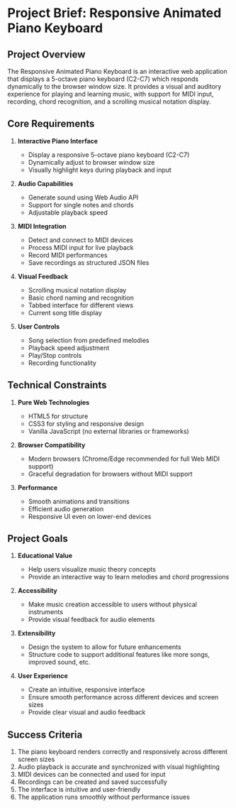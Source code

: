 # Project Brief: Responsive Animated Piano Keyboard

## Project Overview
The Responsive Animated Piano Keyboard is an interactive web application that displays a 5-octave piano keyboard (C2-C7) which responds dynamically to the browser window size. It provides a visual and auditory experience for playing and learning music, with support for MIDI input, recording, chord recognition, and a scrolling musical notation display.

## Core Requirements

1. **Interactive Piano Interface**
   - Display a responsive 5-octave piano keyboard (C2-C7)
   - Dynamically adjust to browser window size
   - Visually highlight keys during playback and input

2. **Audio Capabilities**
   - Generate sound using Web Audio API
   - Support for single notes and chords
   - Adjustable playback speed

3. **MIDI Integration**
   - Detect and connect to MIDI devices
   - Process MIDI input for live playback
   - Record MIDI performances
   - Save recordings as structured JSON files

4. **Visual Feedback**
   - Scrolling musical notation display
   - Basic chord naming and recognition
   - Tabbed interface for different views
   - Current song title display

5. **User Controls**
   - Song selection from predefined melodies
   - Playback speed adjustment
   - Play/Stop controls
   - Recording functionality

## Technical Constraints

1. **Pure Web Technologies**
   - HTML5 for structure
   - CSS3 for styling and responsive design
   - Vanilla JavaScript (no external libraries or frameworks)

2. **Browser Compatibility**
   - Modern browsers (Chrome/Edge recommended for full Web MIDI support)
   - Graceful degradation for browsers without MIDI support

3. **Performance**
   - Smooth animations and transitions
   - Efficient audio generation
   - Responsive UI even on lower-end devices

## Project Goals

1. **Educational Value**
   - Help users visualize music theory concepts
   - Provide an interactive way to learn melodies and chord progressions

2. **Accessibility**
   - Make music creation accessible to users without physical instruments
   - Provide visual feedback for audio elements

3. **Extensibility**
   - Design the system to allow for future enhancements
   - Structure code to support additional features like more songs, improved sound, etc.

4. **User Experience**
   - Create an intuitive, responsive interface
   - Ensure smooth performance across different devices and screen sizes
   - Provide clear visual and audio feedback

## Success Criteria

1. The piano keyboard renders correctly and responsively across different screen sizes
2. Audio playback is accurate and synchronized with visual highlighting
3. MIDI devices can be connected and used for input
4. Recordings can be created and saved successfully
5. The interface is intuitive and user-friendly
6. The application runs smoothly without performance issues
